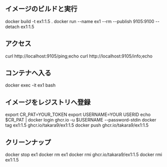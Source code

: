 ## イメージのビルドと実行

docker build -t ex1:1.5 .
docker run --name ex1 --rm --publish 9105:9100 --detach ex1:1.5


## アクセス

curl http://localhost:9105/ping;echo
curl http://localhost:9105/info;echo


## コンテナへ入る

docker exec -it ex1 bash


## イメージをレジストリへ登録

export CR_PAT=YOUR_TOKEN
export USERNAME=YOUR USERID
echo $CR_PAT | docker login ghcr.io -u $USERNAME --password-stdin
docker tag ex1:1.5 ghcr.io/takara9/ex1:1.5
docker push ghcr.io/takara9/ex1:1.5


## クリーンナップ

docker stop ex1
docker rm ex1
docker rmi ghcr.io/takara9/ex1:1.5
docker rmi ex1:1.5



